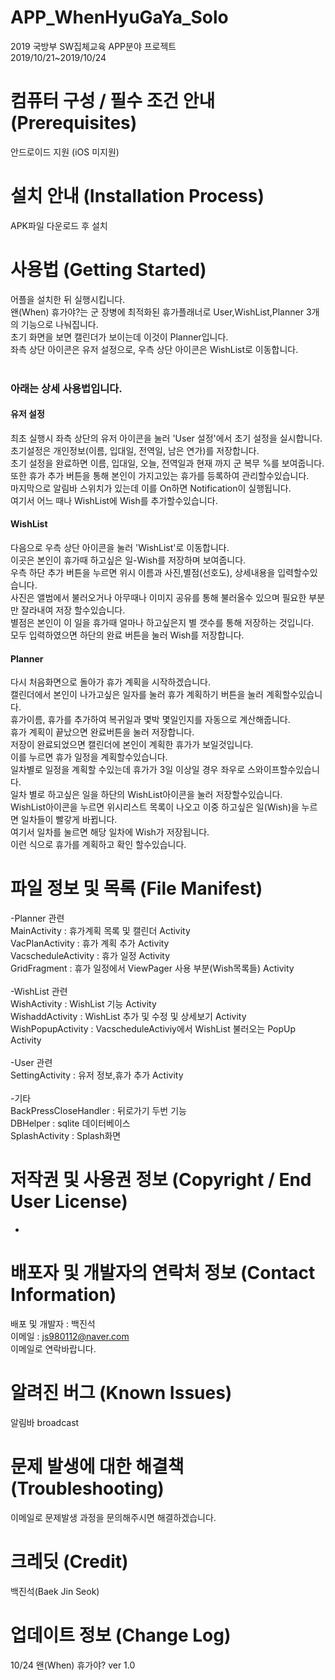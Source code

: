 # APP_WhenHyuGaYa_Solo
2019 국방부 SW집체교육 APP분야 프로젝트<br>
2019/10/21~2019/10/24 

# 컴퓨터 구성 / 필수 조건 안내 (Prerequisites)
 안드로이드 지원 (iOS 미지원)
 
 
# 설치 안내 (Installation Process)
 APK파일 다운로드 후 설치
 
# 사용법 (Getting Started)
 어플을 설치한 뒤 실행시킵니다.<br>
 왠(When) 휴가야?는 군 장병에 최적화된 휴가플래너로 User,WishList,Planner 3개의 기능으로 나눠집니다.<br>
 초기 화면을 보면 캘린더가 보이는데 이것이 Planner입니다.<br>
 좌측 상단 아이콘은 유저 설정으로, 우측 상단 아이콘은 WishList로 이동합니다.<br>
 <br>
 <h3>아래는 상세 사용법입니다.</h3>
<h4>유저 설정</h4>
 최초 실행시 좌측 상단의 유저 아이콘을 눌러 'User 설정'에서 초기 설정을 실시합니다.<br>
 초기설정은 개인정보(이름, 입대일, 전역일, 남은 연가)를 저장합니다.<br>
 초기 설정을 완료하면 이름, 입대일, 오늘, 전역일과 현재 까지 군 복무 %를 보여줍니다.<br>
 또한 휴가 추가 버튼을 통해 본인이 가지고있는 휴가를 등록하여 관리할수있습니다.<br>
 마지막으로 알림바 스위치가 있는데 이를 On하면 Notification이 실행됩니다.<br>
 여기서 어느 때나 WishList에 Wish를 추가할수있습니다.<br> 
<h4>WishList</h4>
 다음으로 우측 상단 아이콘을 눌러 'WishList'로 이동합니다.<br>
 이곳은 본인이 휴가때 하고싶은 일-Wish를 저장하며 보여줍니다.<br>
 우측 하단 추가 버튼을 누르면 위시 이름과 사진,별점(선호도), 상세내용을 입력할수있습니다.<br>
 사진은 앨범에서 불러오거나 아무때나 이미지 공유를 통해 불러올수 있으며 필요한 부분만 잘라내여 저장 할수있습니다.<br>
 별점은 본인이 이 일을 휴가때 얼마나 하고싶은지 별 갯수를 통해 저장하는 것입니다.<br>
 모두 입력하였으면 하단의 완료 버튼을 눌러 Wish를 저장합니다.<br>
<h4>Planner</h4>
다시 처음화면으로 돌아가 휴가 계획을 시작하겠습니다.<br>
캘린더에서 본인이 나가고싶은 일자를 눌러 휴가 계획하기 버튼을 눌러 계획할수있습니다.<br>
휴가이름, 휴가를 추가하여 복귀일과 몇박 몇일인지를 자동으로 계산해줍니다.<br>
휴가 계획이 끝났으면 완료버튼을 눌러 저장합니다.<br>
저장이 완료되었으면 캘린더에 본인이 계획한 휴가가 보일것입니다.<br>
이를 누르면 휴가 일정을 계획할수있습니다.<br>
일차별로 일정을 계획할 수있는데 휴가가 3일 이상일 경우 좌우로 스와이프할수있습니다.<br>
일차 별로 하고싶은 일을 하단의 WishList아이콘을 눌러 저장할수있습니다.<br>
WishList아이콘을 누르면 위시리스트 목록이 나오고 이중 하고싶은 일(Wish)을 누르면 일차들이 빨갛게 바뀝니다.<br>
여기서 일차를 눌르면 해당 일차에 Wish가 저장됩니다.<br>
이런 식으로 휴가를 계획하고 확인 할수있습니다.
 

# 파일 정보 및 목록 (File Manifest)

-Planner 관련<br>
MainActivity : 휴가계획 목록 및 캘린더 Activity<br>
VacPlanActivity : 휴가 계획 추가 Activity<br>
VacscheduleActivity : 휴가 일정 Activity<br>
GridFragment : 휴가 일정에서 ViewPager 사용 부분(Wish목록들) Activity<br>
<br>
-WishList 관련<br>
WishActivity : WishList 기능 Activity<br>
WishaddActivity : WishList 추가 및 수정 및 상세보기 Activity<br>
WishPopupActivity : VacscheduleActiviy에서 WishList 불러오는 PopUp Activity<br>
<br>
-User 관련<br>
SettingActivity : 유저 정보,휴가 추가 Activity<br>
<br>
-기타<br>
BackPressCloseHandler : 뒤로가기 두번 기능<br>
DBHelper : sqlite 데이터베이스<br>
SplashActivity : Splash화면



# 저작권 및 사용권 정보 (Copyright / End User License)
-

# 배포자 및 개발자의 연락처 정보 (Contact Information)
  배포 및 개발자 : 백진석<br>
  이메일 : js980112@naver.com<br>
  이메일로 연락바랍니다.
 
# 알려진 버그 (Known Issues)
  알림바 broadcast
  
# 문제 발생에 대한 해결책 (Troubleshooting)
  이메일로 문제발생 과정을 문의해주시면 해결하겠습니다.
  
# 크레딧 (Credit)
  백진석(Baek Jin Seok)
  
# 업데이트 정보 (Change Log)
10/24 왠(When) 휴가야? ver 1.0 
